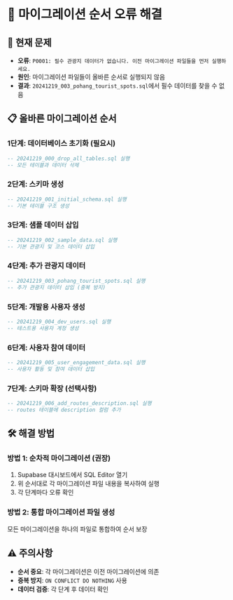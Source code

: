# 🔧 마이그레이션 순서 오류 해결

## 🚨 현재 문제

- **오류**: `P0001: 필수 관광지 데이터가 없습니다. 이전 마이그레이션 파일들을 먼저 실행하세요.`
- **원인**: 마이그레이션 파일들이 올바른 순서로 실행되지 않음
- **결과**: `20241219_003_pohang_tourist_spots.sql`에서 필수 데이터를 찾을 수 없음

## 📋 올바른 마이그레이션 순서

### 1단계: 데이터베이스 초기화 (필요시)

```sql
-- 20241219_000_drop_all_tables.sql 실행
-- 모든 테이블과 데이터 삭제
```

### 2단계: 스키마 생성

```sql
-- 20241219_001_initial_schema.sql 실행
-- 기본 테이블 구조 생성
```

### 3단계: 샘플 데이터 삽입

```sql
-- 20241219_002_sample_data.sql 실행
-- 기본 관광지 및 코스 데이터 삽입
```

### 4단계: 추가 관광지 데이터

```sql
-- 20241219_003_pohang_tourist_spots.sql 실행
-- 추가 관광지 데이터 삽입 (중복 방지)
```

### 5단계: 개발용 사용자 생성

```sql
-- 20241219_004_dev_users.sql 실행
-- 테스트용 사용자 계정 생성
```

### 6단계: 사용자 참여 데이터

```sql
-- 20241219_005_user_engagement_data.sql 실행
-- 사용자 활동 및 참여 데이터 삽입
```

### 7단계: 스키마 확장 (선택사항)

```sql
-- 20241219_006_add_routes_description.sql 실행
-- routes 테이블에 description 컬럼 추가
```

## 🛠️ 해결 방법

### 방법 1: 순차적 마이그레이션 (권장)

1. Supabase 대시보드에서 SQL Editor 열기
2. 위 순서대로 각 마이그레이션 파일 내용을 복사하여 실행
3. 각 단계마다 오류 확인

### 방법 2: 통합 마이그레이션 파일 생성

모든 마이그레이션을 하나의 파일로 통합하여 순서 보장

## ⚠️ 주의사항

- **순서 중요**: 각 마이그레이션은 이전 마이그레이션에 의존
- **중복 방지**: `ON CONFLICT DO NOTHING` 사용
- **데이터 검증**: 각 단계 후 데이터 확인
